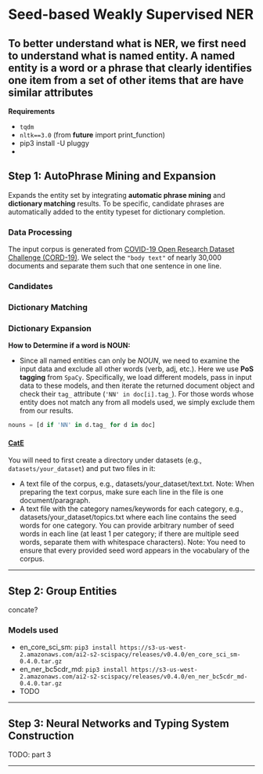 # Seed-based Weakly Supervised NER
To better understand what is NER, we first need to understand what is **named entity**. A **named entity** is a word or a phrase that clearly identifies one item from a set of other items that are have similar attributes
---
**Requirements**
- `tqdm`
- `nltk==3.0` (from __future__ import print_function)
- pip3 install -U pluggy
- 
## Step 1: AutoPhrase Mining and Expansion
Expands the entity set by integrating **automatic phrase mining** and **dictionary matching** results. To be specific, candidate phrases are automatically added to the entity typeset for dictionary completion.

### Data Processing
The input corpus is generated from [COVID-19 Open Research Dataset Challenge (CORD-19)](https://www.kaggle.com/allen-institute-for-ai/CORD-19-research-challenge). We select the `"body text"` of nearly 30,000 documents and separate them such that one sentence in one line.

### Candidates
### Dictionary Matching
### Dictionary Expansion
**How to Determine if a word is NOUN:** 
- Since all named entities can only be *NOUN*, we need to examine the input data and exclude all other words (verb, adj, etc.). Here we use **PoS tagging** from `SpaCy`. Specifically, we load different models, pass in input data to these models, and then iterate the returned document object and check their `tag_` attribute (`'NN' in doc[i].tag_`). For those words whose entity does not match any from all models used, we simply exclude them from our results.

``` python
nouns = [d if 'NN' in d.tag_ for d in doc]
```
#### [CatE](https://github.com/yumeng5/CatE)
You will need to first create a directory under datasets (e.g., `datasets/your_dataset`) and put two files in it:

- A text file of the corpus, e.g., datasets/your_dataset/text.txt. Note: When preparing the text corpus, make sure each line in the file is one document/paragraph.
- A text file with the category names/keywords for each category, e.g., datasets/your_dataset/topics.txt where each line contains the seed words for one category. You can provide arbitrary number of seed words in each line (at least 1 per category; if there are multiple seed words, separate them with whitespace characters). Note: You need to ensure that every provided seed word appears in the vocabulary of the corpus.

---
## Step 2: Group Entities
concate?
### Models used
- en_core_sci_sm: `pip3 install https://s3-us-west-2.amazonaws.com/ai2-s2-scispacy/releases/v0.4.0/en_core_sci_sm-0.4.0.tar.gz`
- en_ner_bc5cdr_md: `pip3 install https://s3-us-west-2.amazonaws.com/ai2-s2-scispacy/releases/v0.4.0/en_ner_bc5cdr_md-0.4.0.tar.gz`
- TODO

---
## Step 3: Neural Networks and Typing System Construction
TODO: part 3

---